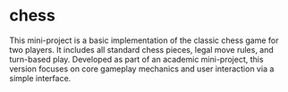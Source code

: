 # chess
This mini-project is a basic implementation of the classic chess game for two players. It includes all standard chess pieces, legal move rules, and turn-based play. Developed as part of an academic mini-project, this version focuses on core gameplay mechanics and user interaction via a simple interface.
